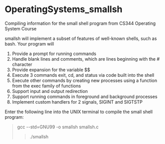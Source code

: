 # OperatingSystems_smallsh

Compiling information for the small shell program from CS344 Operating System Course

smallsh will implement a subset of features of well-known shells, such as bash. Your program will

1. Provide a prompt for running commands
2. Handle blank lines and comments, which are lines beginning with the # character
3. Provide expansion for the variable $$
4. Execute 3 commands exit, cd, and status via code built into the shell
5. Execute other commands by creating new processes using a function from the exec family of functions
6. Support input and output redirection
7. Support running commands in foreground and background processes
8. Implement custom handlers for 2 signals, SIGINT and SIGTSTP

Enter the following line into the UNIX terminal 
to compile the small shell program: 

> gcc --std=GNU99 -o smallsh smallsh.c
>> ./smallsh

